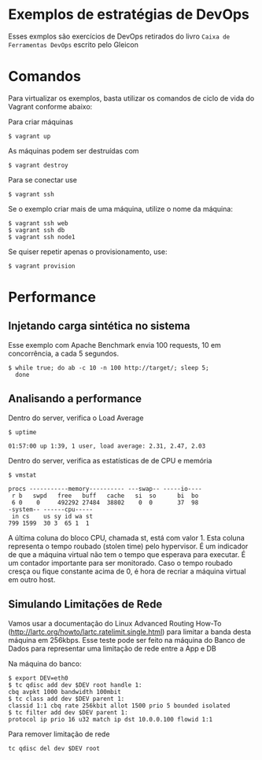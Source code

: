 # Exemplos de estratégias de DevOps

Esses exmplos são exercícios de DevOps retirados do livro `Caixa de Ferramentas DevOps` escrito pelo Gleicon

# Comandos

Para virtualizar os exemplos, basta utilizar os comandos de ciclo de vida do Vagrant conforme abaixo:

Para criar máquinas

```
$ vagrant up
```

As máquinas podem ser destruídas com

```
$ vagrant destroy
```

Para se conectar use

```
$ vagrant ssh
```

Se o exemplo criar mais de uma máquina, utilize o nome da máquina:

```
$ vagrant ssh web
$ vagrant ssh db
$ vagrant ssh node1
```

Se quiser repetir apenas o provisionamento, use:

```
$ vagrant provision
```

# Performance

## Injetando carga sintética no sistema

Esse exemplo com Apache Benchmark envia 100 requests, 10 em concorrência, a cada 5 segundos.

 ```
 $ while true; do ab -c 10 -n 100 http://target/; sleep 5;
   done
 ```

## Analisando a performance

Dentro do server, verifica o Load Average
 ```
 $ uptime

 01:57:00 up 1:39, 1 user, load average: 2.31, 2.47, 2.03
 ```

Dentro do server, verifica as estatísticas de de CPU e memória
 ```
 $ vmstat

 procs -----------memory---------- ---swap-- -----io----
  r b   swpd   free   buff   cache   si  so      bi  bo
  6 0    0     492292 27484  38802    0  0       37  98
-system-- ------cpu-----
  in cs    us sy id wa st
 799 1599  30 3  65 1  1
 ```

A última coluna do bloco CPU, chamada st, está com valor 1.
Esta coluna representa o tempo roubado (stolen time) pelo hypervisor.
É um indicador de que a máquina virtual não tem o tempo que esperava para executar.
É um contador importante para ser monitorado.
Caso o tempo roubado cresça ou fique constante acima de 0, é hora de recriar a
máquina virtual em outro host.

## Simulando Limitações de Rede

Vamos usar a documentação do Linux Advanced Routing
How-To (http://lartc.org/howto/lartc.ratelimit.single.html) para
limitar a banda desta máquina em 256kbps. Esse teste pode ser feito
na máquina do Banco de Dados para representar uma limitação de rede entre
a App e DB

Na máquina do banco:

```
$ export DEV=eth0
$ tc qdisc add dev $DEV root handle 1:
cbq avpkt 1000 bandwidth 100mbit
$ tc class add dev $DEV parent 1:
classid 1:1 cbq rate 256kbit allot 1500 prio 5 bounded isolated
$ tc filter add dev $DEV parent 1:
protocol ip prio 16 u32 match ip dst 10.0.0.100 flowid 1:1
```

Para remover limitação de rede

```
tc qdisc del dev $DEV root
```
